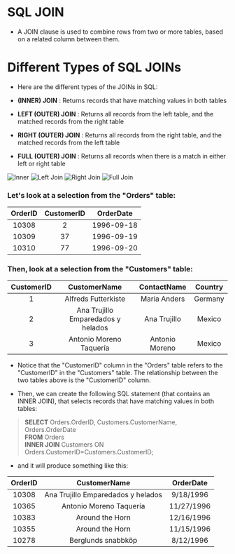 # SQL JOIN
* A JOIN clause is used to combine rows from two or more tables, based on a related column between them.

# Different Types of SQL JOINs
* Here are the different types of the JOINs in SQL:

* **(INNER) JOIN**       : Returns records that have matching values in both tables
* **LEFT (OUTER) JOIN**  : Returns all records from the left table, and the matched records from the right table
* **RIGHT (OUTER) JOIN** : Returns all records from the right table, and the matched records from the left table
* **FULL (OUTER) JOIN**  : Returns all records when there is a match in either left or right table

![Inner](https://www.w3schools.com/sql/img_innerjoin.gif)
![Left Join](https://www.w3schools.com/sql/img_leftjoin.gif)
![Right Join](https://www.w3schools.com/sql/img_rightjoin.gif)
![Full Join](https://www.w3schools.com/sql/img_fulljoin.gif)

### Let's look at a selection from the "Orders" table:

|OrderID	|CustomerID|	OrderDate|
|:---:|:---:|:---:|
|10308	|2	|1996-09-18|
|10309	|37	|1996-09-19|
|10310	|77	|1996-09-20|

### Then, look at a selection from the "Customers" table:

|CustomerID	|CustomerName|	ContactName	|Country|
|:---:|:---:|:---:|:---:|
|1	|Alfreds Futterkiste	|Maria Anders	|Germany|
|2	|Ana Trujillo Emparedados y helados	|Ana Trujillo|	Mexico|
|3	|Antonio Moreno Taquería	|Antonio Moreno	|Mexico|

* Notice that the "CustomerID" column in the "Orders" table refers to the "CustomerID" in the "Customers" table. The relationship between the two tables above is the "CustomerID" column.

* Then, we can create the following SQL statement (that contains an INNER JOIN), that selects records that have matching values in both tables:

> **SELECT** Orders.OrderID, Customers.CustomerName, Orders.OrderDate   
> **FROM** Orders   
> **INNER JOIN** Customers ON Orders.CustomerID=Customers.CustomerID;

* and it will produce something like this:

|OrderID|	CustomerName|	OrderDate|
|:---:|:---:|:---:|
|10308	|Ana Trujillo Emparedados y helados	|9/18/1996|
|10365	|Antonio Moreno Taquería	|11/27/1996|
|10383	|Around the Horn	|12/16/1996|
|10355	|Around the Horn	|11/15/1996|
|10278	|Berglunds snabbköp	|8/12/1996|
